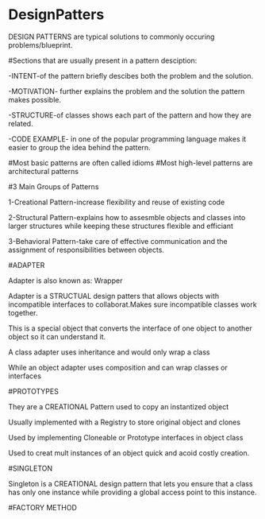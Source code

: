 # DesignPatters
DESIGN PATTERNS are typical solutions to commonly occuring problems/blueprint.




#Sections that are usually present in a pattern desciption:

-INTENT-of the pattern briefly descibes both the problem and the solution.

-MOTIVATION- further explains the problem and the solution the pattern makes possible.

-STRUCTURE-of classes shows each part of the pattern and how they are related.

-CODE EXAMPLE- in one of the popular programming language makes it easier to group the idea behind the pattern.




#Most basic patterns are often called idioms
#Most high-level patterns are architectural patterns



#3 Main Groups of Patterns

1-Creational Pattern-increase flexibility and reuse of existing code

2-Structural Pattern-explains how to assesmble objects and classes into larger structures while keeping these structures flexible and efficiant 

3-Behavioral Pattern-take care of effective communication and the assignment of responsibilities between objects.





#ADAPTER

Adapter is also known as: Wrapper 

Adapter is a STRUCTUAL design patters that allows objects with incompatible interfaces to collaborat.Makes sure incompatible classes work together. 

This is a special object that converts the interface of one object to another object so it can understand it. 

A class adapter uses inheritance and would only wrap a class

While an object adapter uses composition and can wrap classes or interfaces 



#PROTOTYPES

They are a CREATIONAL Pattern used to copy an instantized object

Usually implemented with a Registry to store original object and clones

Used by implementing Cloneable or Prototype interfaces in object class

Used to creat mult instances of an object quick and acoid costly creation. 


#SINGLETON

Singleton is a CREATIONAL design pattern that lets you ensure that a class has only one instance while providing a global access point to this instance. 

#FACTORY METHOD



